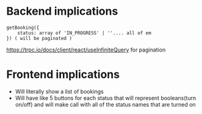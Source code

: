 # Backend implications
```
getBooking({
	status: array of 'IN_PROGRESS' | ''.... all of em
}) ( will be paginated )
```
https://trpc.io/docs/client/react/useInfiniteQuery  for pagination

# Frontend implications
- Will literally show a list of bookings
- Will have like 5 buttons for each status that will represent booleans(turn on/off) and will make call with all of the status names that are turned on 